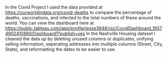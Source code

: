 In the Covid Project I used the data provided at https://ourworldindata.org/covid-deaths to compare the percentage of deaths, vaccinations, and infected to the total numbers of these around the world. You can view the dashboard here at https://public.tableau.com/app/profile/jesse3846/viz/CovidDashboard_16574902410880/Dashboard1?publish=yes
In the Nashville Housing dataset I cleaned the data up by deleting unused columns or duplicates, unifying selling information, seperating addresses into multiple columns (Street, City, State), and reformatting the dates to be easier to use. 
